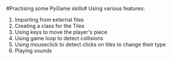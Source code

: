 #Practising some PyGame skills#
Using various features:
1) Importing from external files
2) Creating a class for the Tiles
3) Using keys to move the player's piece
4) Using game loop to detect collisions
5) Using mouseclick to detect clicks on tiles to change their type
6) Playing sounds